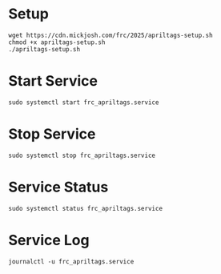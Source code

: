 # Setup
```
wget https://cdn.mickjosh.com/frc/2025/apriltags-setup.sh
chmod +x apriltags-setup.sh
./apriltags-setup.sh
```

# Start Service
```
sudo systemctl start frc_apriltags.service
```

# Stop Service
```
sudo systemctl stop frc_apriltags.service
```

# Service Status
```
sudo systemctl status frc_apriltags.service
```

# Service Log
```
journalctl -u frc_apriltags.service
```